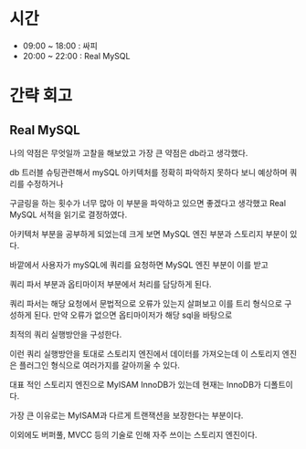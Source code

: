 # 시간

- 09:00 ~ 18:00 : 싸피
- 20:00 ~ 22:00 : Real MySQL

# 간략 회고

## Real MySQL

나의 약점은 무엇일까 고찰을 해보았고 가장 큰 약점은 db라고 생각했다.

db 트러블 슈팅관련해서 mySQL 아키텍처를 정확히 파악하지 못하다 보니 예상하며 쿼리를 수정하거나

구글링을 하는 횟수가 너무 많아 이 부분을 파악하고 있으면 좋겠다고 생각했고 Real MySQL 서적을 읽기로 결정하였다.

아키텍처 부분을 공부하게 되었는데 크게 보면 MySQL 엔진 부분과 스토리지 부분이 있다.

바깥에서 사용자가 mySQL에 쿼리를 요청하면 MySQL 엔진 부분이 이를 받고

쿼리 파서 부분과 옵티마이저 부분에서 처리를 담당하게 된다.

쿼리 파서는 해당 요청에서 문법적으로 오류가 있는지 살펴보고 이를 트리 형식으로 구성하게 된다. 만약 오류가 없으면 옵티마이저가 해당 sql을 바탕으로

최적의 쿼리 실행방안을 구성한다.

이런 쿼리 실행방안을 토대로 스토리지 엔진에서 데이터를 가져오는데 이 스토리지 엔진은 플러그인 형식으로 여러가지를 갈아끼울 수 있다.

대표 적인 스토리지 엔진으로 MyISAM InnoDB가 있는데 현재는 InnoDB가 디폴트이다.

가장 큰 이유로는 MyISAM과 다르게 트랜잭션을 보장한다는 부분이다.

이외에도 버퍼풀, MVCC 등의 기술로 인해 자주 쓰이는 스토리지 엔진이다.